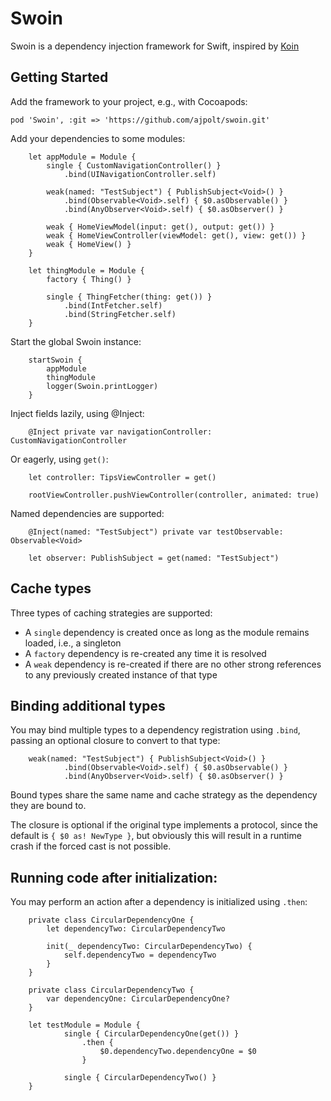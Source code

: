 # Swoin

Swoin is a dependency injection framework for Swift, inspired by [Koin](https://github.com/InsertKoinIO/koin)

## Getting Started

Add the framework to your project, e.g., with Cocoapods:

`pod 'Swoin', :git => 'https://github.com/ajpolt/swoin.git'`

Add your dependencies to some modules:

        let appModule = Module {
            single { CustomNavigationController() }
                .bind(UINavigationController.self)
                
            weak(named: "TestSubject") { PublishSubject<Void>() }
                .bind(Observable<Void>.self) { $0.asObservable() }
                .bind(AnyObserver<Void>.self) { $0.asObserver() }
                
            weak { HomeViewModel(input: get(), output: get()) }
            weak { HomeViewController(viewModel: get(), view: get()) }
            weak { HomeView() }
        }
        
        let thingModule = Module {
            factory { Thing() }
            
            single { ThingFetcher(thing: get()) }
                .bind(IntFetcher.self)
                .bind(StringFetcher.self)
        }
        
Start the global Swoin instance:

        startSwoin {
            appModule
            thingModule
            logger(Swoin.printLogger)
        }
        
Inject fields lazily, using @Inject:

        @Inject private var navigationController: CustomNavigationController
        
Or eagerly, using `get()`:

        let controller: TipsViewController = get()
        
        rootViewController.pushViewController(controller, animated: true)
        
Named dependencies are supported:

        @Inject(named: "TestSubject") private var testObservable: Observable<Void>
        
        let observer: PublishSubject = get(named: "TestSubject")

## Cache types

Three types of caching strategies are supported:

- A `single` dependency is created once as long as the module remains loaded, i.e., a singleton
- A `factory` dependency is re-created any time it is resolved
- A `weak` dependency is re-created if there are no other strong references to any previously created instance of that type

## Binding additional types

You may bind multiple types to a dependency registration using `.bind`, passing an optional closure to convert to that type:

        weak(named: "TestSubject") { PublishSubject<Void>() }
                .bind(Observable<Void>.self) { $0.asObservable() }
                .bind(AnyObserver<Void>.self) { $0.asObserver() }
                
Bound types share the same name and cache strategy as the dependency they are bound to.

The closure is optional if the original type implements a protocol, since the default is `{ $0 as! NewType }`, but obviously this will result in a runtime crash if the forced cast is not possible.

## Running code after initialization:

You may perform an action after a dependency is initialized using `.then`:

        private class CircularDependencyOne {
            let dependencyTwo: CircularDependencyTwo

            init(_ dependencyTwo: CircularDependencyTwo) {
                self.dependencyTwo = dependencyTwo
            }
        }

        private class CircularDependencyTwo {
            var dependencyOne: CircularDependencyOne?
        }
        
        let testModule = Module {
                single { CircularDependencyOne(get()) }
                    .then {
                        $0.dependencyTwo.dependencyOne = $0
                    }

                single { CircularDependencyTwo() }
        }
